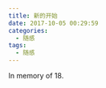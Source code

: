 ```yaml
---
title: 新的开始
date: 2017-10-05 00:29:59
categories:
  - 随感
tags:
  - 随感
---
```


In memory of 18.

<!--more-->
